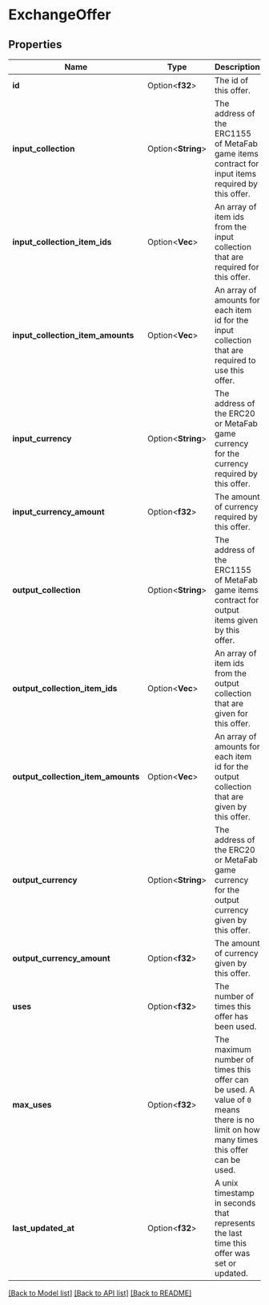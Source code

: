 # ExchangeOffer

## Properties

Name | Type | Description | Notes
------------ | ------------- | ------------- | -------------
**id** | Option<**f32**> | The id of this offer. | [optional]
**input_collection** | Option<**String**> | The address of the ERC1155 of MetaFab game items contract for input items required by this offer. | [optional]
**input_collection_item_ids** | Option<**Vec<f32>**> | An array of item ids from the input collection that are required for this offer. | [optional]
**input_collection_item_amounts** | Option<**Vec<f32>**> | An array of amounts for each item id for the input collection that are required to use this offer. | [optional]
**input_currency** | Option<**String**> | The address of the ERC20 or MetaFab game currency for the currency required by this offer. | [optional]
**input_currency_amount** | Option<**f32**> | The amount of currency required by this offer. | [optional]
**output_collection** | Option<**String**> | The address of the ERC1155 of MetaFab game items contract for output items given by this offer. | [optional]
**output_collection_item_ids** | Option<**Vec<f32>**> | An array of item ids from the output collection that are given for this offer. | [optional]
**output_collection_item_amounts** | Option<**Vec<f32>**> | An array of amounts for each item id for the output collection that are given by this offer. | [optional]
**output_currency** | Option<**String**> | The address of the ERC20 or MetaFab game currency for the output currency given by this offer. | [optional]
**output_currency_amount** | Option<**f32**> | The amount of currency given by this offer. | [optional]
**uses** | Option<**f32**> | The number of times this offer has been used. | [optional]
**max_uses** | Option<**f32**> | The maximum number of times this offer can be used. A value of `0` means there is no limit on how many times this offer can be used. | [optional]
**last_updated_at** | Option<**f32**> | A unix timestamp in seconds that represents the last time this offer was set or updated. | [optional]

[[Back to Model list]](../README.md#documentation-for-models) [[Back to API list]](../README.md#documentation-for-api-endpoints) [[Back to README]](../README.md)


